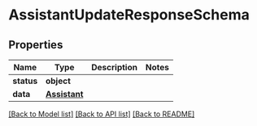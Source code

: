 # AssistantUpdateResponseSchema

## Properties
Name | Type | Description | Notes
------------ | ------------- | ------------- | -------------
**status** | **object** |  | 
**data** | [**Assistant**](Assistant.md) |  | 

[[Back to Model list]](../README.md#documentation-for-models) [[Back to API list]](../README.md#documentation-for-api-endpoints) [[Back to README]](../README.md)

